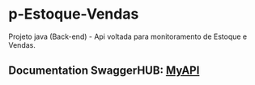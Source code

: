 # p-Estoque-Vendas
Projeto java (Back-end) - Api voltada para monitoramento de Estoque e Vendas.



##  **Documentation SwaggerHUB:** [MyAPI](https://app.swaggerhub.com/apis/DANIEL0333V/DanielApi/1.0)
